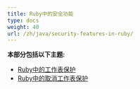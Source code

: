 ```yaml
---
title: Ruby中的安全功能
type: docs
weight: 40
url: /zh/java/security-features-in-ruby/
---
```


**本部分包括以下主题:**

- [Ruby中的工作表保护](/cells/zh/java/protecting-worksheets-in-ruby/)
- [Ruby中的取消工作表保护](/cells/zh/java/unprotect-a-worksheet-in-ruby/)
